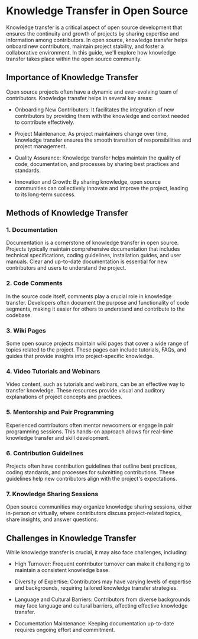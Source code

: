 # Knowledge Transfer in Open Source

Knowledge transfer is a critical aspect of open source development that ensures the continuity and growth of projects by sharing expertise and information among contributors. In open source, knowledge transfer helps onboard new contributors, maintain project stability, and foster a collaborative environment. In this guide, we'll explore how knowledge transfer takes place within the open source community.

## Importance of Knowledge Transfer

Open source projects often have a dynamic and ever-evolving team of contributors. Knowledge transfer helps in several key areas:

- Onboarding New Contributors: It facilitates the integration of new contributors by providing them with the knowledge and context needed to contribute effectively.

- Project Maintenance: As project maintainers change over time, knowledge transfer ensures the smooth transition of responsibilities and project management.

- Quality Assurance: Knowledge transfer helps maintain the quality of code, documentation, and processes by sharing best practices and standards.

- Innovation and Growth: By sharing knowledge, open source communities can collectively innovate and improve the project, leading to its long-term success.

## Methods of Knowledge Transfer

### 1. Documentation

Documentation is a cornerstone of knowledge transfer in open source. Projects typically maintain comprehensive documentation that includes technical specifications, coding guidelines, installation guides, and user manuals. Clear and up-to-date documentation is essential for new contributors and users to understand the project.

### 2. Code Comments

In the source code itself, comments play a crucial role in knowledge transfer. Developers often document the purpose and functionality of code segments, making it easier for others to understand and contribute to the codebase.

### 3. Wiki Pages

Some open source projects maintain wiki pages that cover a wide range of topics related to the project. These pages can include tutorials, FAQs, and guides that provide insights into project-specific knowledge.

### 4. Video Tutorials and Webinars

Video content, such as tutorials and webinars, can be an effective way to transfer knowledge. These resources provide visual and auditory explanations of project concepts and practices.

### 5. Mentorship and Pair Programming

Experienced contributors often mentor newcomers or engage in pair programming sessions. This hands-on approach allows for real-time knowledge transfer and skill development.

### 6. Contribution Guidelines

Projects often have contribution guidelines that outline best practices, coding standards, and processes for submitting contributions. These guidelines help new contributors align with the project's expectations.

### 7. Knowledge Sharing Sessions

Open source communities may organize knowledge sharing sessions, either in-person or virtually, where contributors discuss project-related topics, share insights, and answer questions.

## Challenges in Knowledge Transfer

While knowledge transfer is crucial, it may also face challenges, including:

- High Turnover: Frequent contributor turnover can make it challenging to maintain a consistent knowledge base.

- Diversity of Expertise: Contributors may have varying levels of expertise and backgrounds, requiring tailored knowledge transfer strategies.

- Language and Cultural Barriers: Contributors from diverse backgrounds may face language and cultural barriers, affecting effective knowledge transfer.

- Documentation Maintenance: Keeping documentation up-to-date requires ongoing effort and commitment.
